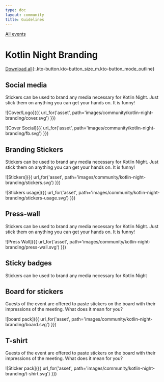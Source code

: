 ```yaml
---
type: doc
layout: community
title: Guidelines
---
```


[All events](/community/events.html)

# Kotlin Night Branding 

[Download all](){:.kto-button.kto-button_size_m.kto-button_mode_outline}

## Social media

Stickers can be used to brand any media necessary for Kotlin Night. Just stick them on anything you can get your hands on. It is funny!

![Cover/Logo]({{ url_for('asset', path='images/community/kotlin-night-branding/cover.svg') }})

![Cover Social]({{ url_for('asset', path='images/community/kotlin-night-branding/fb.svg') }})
 
## Branding Stickers
 
Stickers can be used to brand any media necessary for Kotlin Night. Just stick them on anything you can get your hands on. It is funny!
 
![Stickers]({{ url_for('asset', path='images/community/kotlin-night-branding/stickers.svg') }})
 
![Stickers usage]({{ url_for('asset', path='images/community/kotlin-night-branding/stickers-usage.svg') }})

## Press-wall

Stickers can be used to brand any media necessary for Kotlin Night. Just stick them on anything you can get your hands on. It is funny! 

![Press Wall]({{ url_for('asset', path='images/community/kotlin-night-branding/press-wall.svg') }})

## Sticky badges

Stickers can be used to brand any media necessary for Kotlin Night


## Board for stickers

Guests of the event are offered to paste stickers on the board with their impressions of the meeting. What does it mean for you? 

![board pack]({{ url_for('asset', path='images/community/kotlin-night-branding/board.svg') }})

## T-shirt

Guests of the event are offered to paste stickers on the board with their impressions of the meeting. What does it mean for you?

![Sticker pack]({{ url_for('asset', path='images/community/kotlin-night-branding/t-shirt.svg') }})

